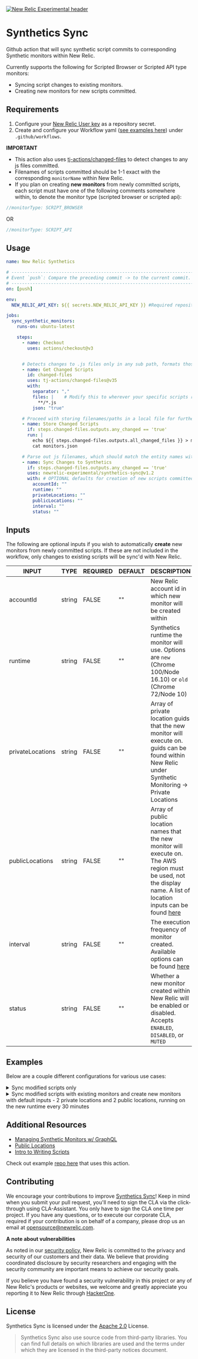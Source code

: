 [![New Relic Experimental header](https://github.com/newrelic/opensource-website/raw/master/src/images/categories/Experimental.png)](https://opensource.newrelic.com/oss-category/#new-relic-experimental)

# Synthetics Sync
Github action that will sync synthetic script commits to corresponding Synthetic monitors within New Relic.

Currently supports the following for Scripted Browser or Scripted API type monitors:
 - Syncing script changes to existing monitors.
 - Creating new monitors for new scripts committed.

## Requirements
1. Configure your [New Relic User key](https://docs.newrelic.com/docs/apis/intro-apis/new-relic-api-keys/#user-key) as a repository secret.
2. Create and configure your Workflow yaml ([see examples here](#examples)) under `.github/workflows`.

**IMPORTANT**
* This action also uses [tj-actions/changed-files](https://github.com/tj-actions/changed-files) to detect changes to any js files committed.
* Filenames of scripts committed should be 1-1 exact with the corresponding `monitorName` within New Relic.
* If you plan on creating **new monitors** from newly committed scripts, each script must have one of the following comments somewhere within, to denote the monitor type (scripted browser or scripted api):

```js
//monitorType: SCRIPT_BROWSER
```
OR
```js
//monitorType: SCRIPT_API
```

## Usage

```yaml
name: New Relic Synthetics

# -------------------------------------------------------------------------------------------------------------------------
# Event `push`: Compare the preceding commit -> to the current commit.
# -------------------------------------------------------------------------------------------------------------------------
on: [push]

env:
  NEW_RELIC_API_KEY: ${{ secrets.NEW_RELIC_API_KEY }} #Required repository secret

jobs:
  sync_synthetic_monitors:
    runs-on: ubuntu-latest

    steps:
      - name: Checkout
        uses: actions/checkout@v3


      # Detects changes to .js files only in any sub path, formats those filenames/paths as json
      - name: Get Changed Scripts
        id: changed-files
        uses: tj-actions/changed-files@v35
        with:
          separator: ","
          files: |    # Modify this to wherever your specific scripts reside - defaults to any js files
            **/*.js
          json: "true"

      # Proceed with storing filenames/paths in a local file for further processing, ONLY if any .js files have changed or been committed.
      - name: Store Changed Scripts
        if: steps.changed-files.outputs.any_changed == 'true'
        run: |
          echo ${{ steps.changed-files.outputs.all_changed_files }} > monitors.json
          cat monitors.json

      # Parse out js filenames, which should match the entity names within NR, fetch the entity's guid, and update existing monitor or create new one
      - name: Sync Changes to Synthetics
        if: steps.changed-files.outputs.any_changed == 'true'
        uses: newrelic-experimental/synthetics-sync@v1.2
        with: # OPTIONAL defaults for creation of new scripts committed
          accountId: ""
          runtime: ""
          privateLocations: ""
          publicLocations: ""
          interval: ""
          status: ""
```

## Inputs
The following are optional inputs if you wish to automatically **create** new monitors from newly committed scripts. If these are not included in the workflow, only changes to existing scripts will be sync'd with New Relic.

| INPUT            | TYPE   | REQUIRED | DEFAULT | DESCRIPTION                                                                                                                                                                                                                                                                                |
| ---------------- | ------ | -------- | ------- | ------------------------------------------------------------------------------------------------------------------------------------------------------------------------------------------------------------------------------------------------------------------------------------------ |
| accountId        | string | FALSE    | ""      | New Relic account id in which new monitor will be created within                                                                                                                                                                                                                           |
| runtime          | string | FALSE    | ""      | Synthetics runtime the monitor will use. Options are `new` (Chrome 100/Node 16.10) or `old` (Chrome 72/Node 10)                                                                                                                                                                                                                    |
| privateLocations | string | FALSE    | ""      | Array of private location guids that the new monitor will execute on. guids can be found within New Relic under Synthetic Monitoring -> Private Locations                                                                                                                                  |
| publicLocations  | string | FALSE    | ""      | Array of public location names that the new monitor will execute on. The AWS region must be used, not the display name. A list of location inputs can be found [here](https://docs.newrelic.com/docs/synthetics/synthetic-monitoring/administration/synthetic-public-minion-ips/#location) |
| interval         | string | FALSE    | ""      | The execution frequency of monitor created. Available options can be found [here](https://docs.newrelic.com/docs/apis/nerdgraph/examples/nerdgraph-synthetics-tutorial/#period-attribute)                                                                                                  |
| status           | string | FALSE    | ""      | Whether a new monitor created within New Relic will be enabled or disabled. Accepts `ENABLED`, `DISABLED`, or `MUTED`                                                                                                                                                                     |


## Examples
Below are a couple different configurations for various use cases:

<details>
<summary>Sync modified scripts only</summary>

```yaml
...
  - name: Sync Changes to Synthetics
    if: steps.changed-files.outputs.any_changed == 'true'
    uses: newrelic-experimental/synthetics-sync@v1.2
    with:
      accountId: ""
      runtime: ""
      privateLocations: ""
      publicLocations: ""
      interval: ""
      status: ""
...
```
</details>

<details>
<summary>Sync modified scripts with existing monitors and create new monitors with default inputs - 2 private locations and 2 public locations, running on the new runtime every 30 minutes</summary>

```yaml
...
  - name: Sync Changes to Synthetics
    if: steps.changed-files.outputs.any_changed == 'true'
    uses: newrelic-experimental/synthetics-sync@v1.2
    with: # all optional defaults for creation of new scripts committed
      accountId: 123
      runtime: "new"
      privateLocations: "[{'guid': 'xtz'},{'guid': 'abc'}]"
      publicLocations: "['AWS_AP_EAST_1', 'AWS_US_EAST_2']"
      interval: EVERY_30_MINUTES
      status: ENABLED
...
```
See [inputs](#inputs) for more information.
</details>

## Additional Resources
* [Managing Synthetic Monitors w/ GraphQL](https://docs.newrelic.com/docs/apis/nerdgraph/examples/nerdgraph-synthetics-tutorial/)
* [Public Locations](https://docs.newrelic.com/docs/synthetics/synthetic-monitoring/administration/synthetic-public-minion-ips/#location)
* [Intro to Writing Scripts](https://docs.newrelic.com/docs/synthetics/synthetic-monitoring/scripting-monitors/introduction-scripted-browser-monitors/)

Check out example [repo here](https://github.com/khpeet/local-newrelic-synthetics-example/actions) that uses this action.

## Contributing

We encourage your contributions to improve [Synthetics Sync](../../)! Keep in mind when you submit your pull request, you'll need to sign the CLA via the click-through using CLA-Assistant. You only have to sign the CLA one time per project. If you have any questions, or to execute our corporate CLA, required if your contribution is on behalf of a company, please drop us an email at opensource@newrelic.com.

**A note about vulnerabilities**

As noted in our [security policy](../../security/policy), New Relic is committed to the privacy and security of our customers and their data. We believe that providing coordinated disclosure by security researchers and engaging with the security community are important means to achieve our security goals.

If you believe you have found a security vulnerability in this project or any of New Relic's products or websites, we welcome and greatly appreciate you reporting it to New Relic through [HackerOne](https://hackerone.com/newrelic).

## License

Synthetics Sync is licensed under the [Apache 2.0](http://apache.org/licenses/LICENSE-2.0.txt) License.

>Synthetics Sync also use source code from third-party libraries. You can find full details on which libraries are used and the terms under which they are licensed in the third-party notices document.
